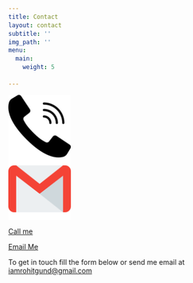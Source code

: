 ```yaml
---
title: Contact
layout: contact
subtitle: ''
img_path: ''
menu:
  main:
    weight: 5

---
```


<style>
.container {
  position: relative;
  width: 50%;
}

.image {
  opacity: 1;
  display: block;
  width: 100%;
  height: auto;
  transition: .5s ease;
  backface-visibility: hidden;
}


.container:hover .image {
  opacity: 0.3;
}

}
</style>

<div class="container">
  <a href="tel:+17148739806"><img src="images/phone.svg" alt="Avatar" class="image" style="width:50%"></a>
  <a href="mailto:iamrohitgund@gmail.com"><img src="images/gmail.svg" alt="Avatar" class="image" style="width:50%"></a>

</div>

<a href="tel:+17148739806">Call me</a>

<a href="mailto:iamrohitgund@gmail.com">Email Me</a>


To get in touch fill the form below or send me email at iamrohitgund@gmail.com

